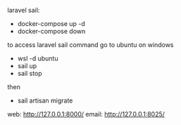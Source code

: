laravel sail:

- docker-compose up -d
- docker-compose down

to access laravel sail command go to ubuntu on windows
- wsl -d ubuntu
- sail up
- sail stop

then
- sail artisan migrate

web: http://127.0.0.1:8000/
email: http://127.0.0.1:8025/
 
